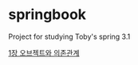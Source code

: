 # springbook

Project for studying Toby's spring 3.1

[1장 오브젝트와 의존관계](https://github.com/chrisjhkim/springbook/wiki/1%EC%9E%A5-%EC%98%A4%EB%B8%8C%EC%A0%9D%ED%8A%B8%EC%99%80-%EC%9D%98%EC%A1%B4%EA%B4%80%EA%B3%84)
